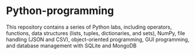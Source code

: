 # Python-programming
This repository contains a series of Python labs, including operators, functions, data structures (lists, tuples, dictionaries, and sets), NumPy, file handling (JSON and CSV), object-oriented programming, GUI programming, and database management with SQLite and MongoDB
